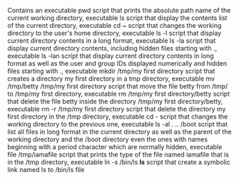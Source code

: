 Contains an executable pwd script that prints the absolute path name of the current working directory, executable ls script that display the contents list of the current directory, executable cd ~ script that changes the working directory to the user's home directory, executable ls -l script that display current directory contents in a long format, executable ls -la script that display current directory contents, including hidden files starting with ., executable ls -lan script that display current directory contents in long format as well as the user and group IDs displayed numerically and hidden files starting with ., executable mkdir /tmp/my first directory script that creates a directory my first directory in a tmp directory, executable mv /tmp/betty /tmp/my first directory script that move the file betty from /tmp/ to /tmp/my first directory, executable rm /tmp/my first directory/betty script that delete the file betty inside the directory /tmp/my first directory/betty, executable rm -r /tmp/my first directory script that delete the directory my first directory in the /tmp directory, executable cd - script that changes the working directory to the previous one, executable ls -al . .. /boot script that list all files in long format in the current directory as well as the parent of the working directory and the /boot directory even the ones with names beginning with a period character which are normally hidden, executable file /tmp/iamafile script that prints the type of the file named iamafile that is in the /tmp directory, executable ln -s /bin/ls __ls__ script that create a symbolic link named ls to /bin/ls file 

